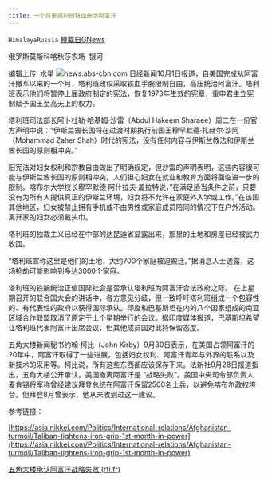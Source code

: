 ```yaml
---
title: 一个月来塔利班铁血统治阿富汗
---
```

`HimalayaRussia` [轉載自GNews](https://gnews.org/zh-hans/1565628/)

俄罗斯莫斯科喀秋莎农场  银河

编辑上传  水星
![](https://assets.gnews.org/wp-content/uploads/2021/09/A-5.jpg)news.abs-cbn.com
日经新闻10月1日报道，自美国完成从阿富汗撤军以来的一个月，塔利班政权采取铁血手腕限制自由，高压统治阿富汗。塔利班表示他们将暂停上届政府制定的宪法，恢复1973年生效的宪章，重申君主立宪制赋予国王至高无上的权力。

塔利班司法部长阿卜杜勒·哈基姆·沙雷（Abdul Hakeem Sharaee）周二在一份官方声明中说：“伊斯兰酋长国将在过渡时期执行前国王穆罕默德·扎赫尔·沙阿（Mohammad Zaher Shah）时代的宪法，没有任何内容与伊斯兰教法和伊斯兰酋长国的原则相冲突。”

旧宪法对妇女权利和宗教自由做出了明确规定，但沙雷的声明表明，这些内容很可能与伊斯兰酋长国的原则相冲突。人们担心妇女在就业和教育方面将面临进一步的限制。喀布尔大学校长穆罕默德·阿什拉夫·盖拉特说，”在满足适当条件之前，只要没有为所有人提供真正的伊斯兰环境，妇女将不允许在家庭外入学或工作。”在该国其他地区，妇女被禁止拥有手机或不由男性或家庭成员陪同的情况下在户外活动。离开家的妇女必须戴头巾。

塔利班的独裁主义已经在中部的达昆迪省显露出来，那里的土地和房屋已经被武力收回。

“塔利班宣称这里是他们的土地，大约700个家庭被迫搬迁。”据消息人士透露，这场抢劫可能影响到多达3000个家庭。

塔利班的铁腕统治正值国际社会是否承认塔利班为阿富汗合法政府之际。 在上星期召开的联合国大会的讲话中，各方意见分歧，但一致呼吁塔利班组成一个包容性的、有代表性的政府以获得国际承认。印度和巴基斯坦在内的八个国家组成的南亚区域合作联盟取消了原定于上个星期举行的会议。据印度媒体报道，巴基斯坦希望让塔利班代表阿富汗出席会议，但其他成员国对此持保留态度。

五角大楼新闻秘书约翰·柯比（John Kirby）9月30日表示，在美国占领阿富汗的20年中，阿富汗取得了一些进展，包括妇女权利、阿富汗青年与外界的联系以及新技术的采用等。柯比说，所有这些东西都应该保存下来。法新社9月28日报道指出，五角大楼公开承认，美国撤离阿富汗是 “战略失败”。美国中央司令部负责人麦肯锡将军称曾经建议拜登总统在阿富汗保留2500名士兵，以避免喀布尔政权垮台。但拜登8月曾表示，他从未收到过这一建议。

参考链接：

[https://asia.nikkei.com/Politics/International-relations/Afghanistan-turmoil/Taliban-tightens-iron-grip-1st-month-in-power](https://asia.nikkei.com/Politics/International-relations/Afghanistan-turmoil/Taliban-tightens-iron-grip-1st-month-in-power)

[五角大楼承认阿富汗战略失败 (rfi.fr)](https://www.rfi.fr/cn/%E5%9B%BD%E9%99%85/20210928-%E4%BA%94%E8%A7%92%E5%A4%A7%E6%A5%BC%E6%89%BF%E8%AE%A4%E9%98%BF%E5%AF%8C%E6%B1%97%E6%88%98%E7%95%A5%E5%A4%B1%E8%B4%A5)
